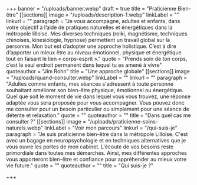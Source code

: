 +++
banner = "/uploads/banner.webp"
draft = true
title = "Praticienne Bien-être"
[[sections]]
image = "/uploads/description-1.webp"
linkLabel = ""
linkurl = ""
paragraph = "Je vous accompagne, adultes et enfants, dans votre objectif à l’aide de pratiques naturelles et énergétiques dans la métropole lilloise. Mes diverses techniques (reiki, magnétisme, techniques chinoises, kinesiologie, hypnose) permettent un travail global sur la personne. Mon but est d’adopter une approche holistique. C’est à dire d’apporter un mieux être au niveau émotionnel, physique et énergétique tout en faisant le lien « corps-esprit »."
quote = "Prends soin de ton corps, c’est le seul endroit permanent dans lequel tu es amené à vivre"
quoteauthor = "Jim Rohn"
title = "Une approche globale"
[[sections]]
image = "/uploads/quand-consulter.webp"
linkLabel = ""
linkurl = ""
paragraph = "Adultes comme enfants, mes séances s'adressent à toute personne souhaitant améliorer son bien-être physique, émotionnel ou énergétique. Quel que soit le moment de vie dans lequel vous vous trouvez, une réponse adaptée vous sera proposée pour vous accompagner. Vous pouvez donc me consulter pour un besoin particulier ou simplement pour une séance de détente et relaxation."
quote = ""
quoteauthor = ""
title = "Dans quel cas me consulter ?"
[[sections]]
image = "/uploads/praticienne-soins-naturels.webp"
linkLabel = "Voir mon parcours"
linkurl = "/qui-suis-je"
paragraph = "Je suis praticienne bien-être dans la métropole Lilloise. C'est avec un bagage en neuropsychologie et en techniques alternatives que je vous ouvre les portes de mon cabinet. L'écoute de vos besoins reste primordiale dans toutes mes démarches. Ainsi, mes différentes approches vous apporteront bien-être et confiance pour appréhender au mieux votre vie future."
quote = ""
quoteauthor = ""
title = "Qui suis-je ?"

+++
